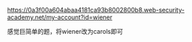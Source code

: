 https://0a3f00a604abaa4181ca93b8002800b8.web-security-academy.net/my-account?id=wiener

感觉巨简单的题，将wiener改为carols即可